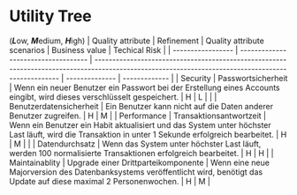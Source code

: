 # Utility Tree

(***L***ow, ***M***edium, ***H***igh)
| Quality attribute | Refinement                          | Quality attribute scenarios                                                                                                                        | Business value | Techical Risk |
| ----------------- | ----------------------------------- | -------------------------------------------------------------------------------------------------------------------------------------------------- | -------------- | ------------- |
| Security          | Passwortsicherheit                  | Wenn ein neuer Benutzer ein Passwort bei der Erstellung eines Accounts eingibt, wird dieses verschlüsselt gespeichert.                             | H              | L             |
|                   | Benutzerdatensicherheit             | Ein Benutzer kann nicht auf die Daten anderer Benutzer zugreifen.                                                                                  | H              | M             |
| Performance       | Transaktionsantwortzeit             | Wenn ein Benutzer ein Habit aktualisiert und das System unter höchster Last läuft, wird die Transaktion in unter 1 Sekunde erfolgreich bearbeitet. | H              | M             |
|                   | Datendurchsatz                      | Wenn das System unter höchster Last läuft, werden 100 normalisierte Transaktionen erfolgreich bearbeitet.                                          | H              | H             |
| Maintainablity    | Upgrade einer Drittparteikomponente | Wenn eine neue Majorversion des Datenbanksystems veröffentlicht wird, benötigt das Update auf diese maximal 2 Personenwochen.                      | H              | M             |